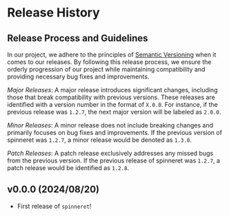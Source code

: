 # Release History

## Release Process and Guidelines

In our project, we adhere to the principles of [Semantic Versioning](http://semver.org/) when it comes to our releases. By following this release process, we ensure the orderly progression of our project while maintaining compatibility and providing necessary bug fixes and improvements.

*Major Releases*: A major release introduces significant changes, including those that break compatibility with previous versions. These releases are identified with a version number in the format of `X.0.0`. For instance, if the previous release was `1.2.7`, the next major version will be labeled as `2.0.0`.

*Minor Releases*: A minor release does not include breaking changes and primarily focuses on bug fixes and improvements. If the previous version of spinneret was `1.2.7`, a minor release would be denoted as `1.3.0`.

*Patch Releases*: A patch release exclusively addresses any missed bugs from the previous version. If the previous release of spinneret was `1.2.7`, a patch release would be identified as `1.2.8`.

<!--next-version-placeholder-->

## v0.0.0 (2024/08/20)

- First release of `spinneret`!